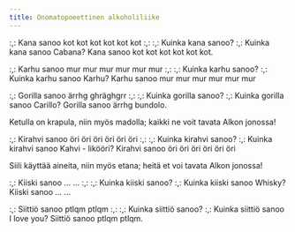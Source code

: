 ```yaml
---
title: Onomatopoeettinen alkoholiliike
---
```

:,: Kana sanoo kot kot kot kot kot kot :,:
:,: Kuinka kana sanoo? :,:
Kuinka kana sanoo Cabana?
Kana sanoo kot kot kot kot kot kot.

:,: Karhu sanoo mur mur mur mur mur mur :,:
:,: Kuinka karhu sanoo? :,:
Kuinka karhu sanoo Karhu?
Karhu sanoo mur mur mur mur mur mur

:,: Gorilla sanoo ärrhg ghräghgrr :,:
:,: Kuinka gorilla sanoo? :,:
Kuinka gorilla sanoo Carillo?
Gorilla sanoo ärrhg bundolo.

Ketulla on krapula, niin myös madolla;
kaikki ne voit tavata Alkon jonossa!

:,: Kirahvi sanoo öri öri öri öri öri öri :,:
:,: Kuinka kirahvi sanoo? :,:
Kuinka kirahvi sanoo Kahvi - likööri?
Kirahvi sanoo öri öri öri öri öri öri

Siili käyttää aineita, niin myös etana;
heitä et voi tavata Alkon jonossa!

:,: Kiiski sanoo ... ... :,:
:,: Kuinka kiiski sanoo? :,:
Kuinka kiiski sanoo Whisky?
Kiiski sanoo ... ...

:,: Siittiö sanoo ptlqm ptlqm :,:
:,: Kuinka siittiö sanoo? :,:
Kuinka siittiö sanoo I love you?
Siittiö sanoo ptlqm ptlqm.
